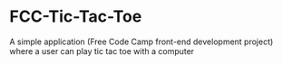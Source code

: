 # FCC-Tic-Tac-Toe
A simple application  (Free Code Camp front-end development project) where a user can play tic tac toe with a computer
